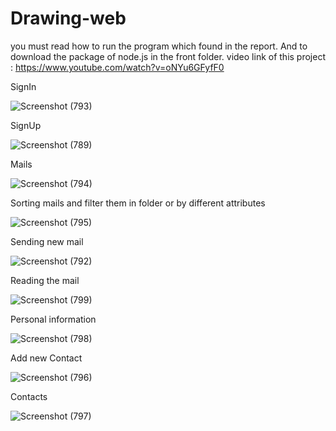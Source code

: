 # Drawing-web
you must read how to run the program which found in the report.
And to download the package of node.js in the front folder.
video link of this project :
https://www.youtube.com/watch?v=oNYu6GFyfF0

SignIn 

![Screenshot (793)](https://user-images.githubusercontent.com/58639073/128771424-13e1d8e3-c386-4909-8a9b-b088add4bcbe.png)

SignUp

![Screenshot (789)](https://user-images.githubusercontent.com/58639073/128771542-7dcf9ab8-b331-4a1d-abe4-12d00679e1b3.png)

Mails

![Screenshot (794)](https://user-images.githubusercontent.com/58639073/128771671-adb2ec88-68ad-4beb-a2e8-9d29560eeebb.png)

Sorting mails and filter them in folder or by different attributes

![Screenshot (795)](https://user-images.githubusercontent.com/58639073/128771686-45058df3-4d82-4f31-9f60-91a28bdb0a21.png)

Sending new mail

![Screenshot (792)](https://user-images.githubusercontent.com/58639073/128771730-dba8c670-5b4a-4ae4-9e87-b4c99ca6d14b.png)

Reading the mail

![Screenshot (799)](https://user-images.githubusercontent.com/58639073/128771765-8c597bac-7ed6-4574-a248-a86aac882581.png)

Personal information

![Screenshot (798)](https://user-images.githubusercontent.com/58639073/128771852-7a5a19d3-ca29-45d1-a911-c37ed4ba39e4.png)

Add new Contact

![Screenshot (796)](https://user-images.githubusercontent.com/58639073/128771868-f251358b-c6d7-46ce-a0ca-acc8f87cfdb1.png)

Contacts

![Screenshot (797)](https://user-images.githubusercontent.com/58639073/128771879-f19e39b0-1091-475e-9f31-c3eb8378942e.png)
